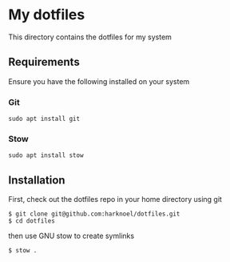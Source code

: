 # My dotfiles

This directory contains the dotfiles for my system

## Requirements

Ensure you have the following installed on your system

### Git
```
sudo apt install git
```

### Stow
```
sudo apt install stow
```

## Installation

First, check out the dotfiles repo in your home directory using git

```
$ git clone git@github.com:harknoel/dotfiles.git
$ cd dotfiles
```

then use GNU stow to create symlinks

```
$ stow .
```
